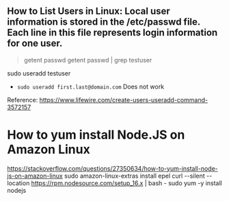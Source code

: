 
## How to List Users in Linux: Local user information is stored in the /etc/passwd file. Each line in this file represents login information for one user.
   >  getent passwd
   > getent passwd | grep testuser

   sudo useradd testuser 

* ` sudo useradd first.last@domain.com ` Does not work

Reference: https://www.lifewire.com/create-users-useradd-command-3572157


# How to yum install Node.JS on Amazon Linux
   https://stackoverflow.com/questions/27350634/how-to-yum-install-node-js-on-amazon-linux
   sudo amazon-linux-extras install epel
   curl --silent --location https://rpm.nodesource.com/setup_16.x | bash -
   sudo yum -y install nodejs
